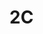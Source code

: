 # 2C
<!DOCTIPE html>

<html>
    <head>

   <meta charset="UTF-8">
   <meta name="viewport" content="width=device-width, initial-scarle=1.0">
   <title>AluraBooks</title>
   <link rel="stylesheet" href="sryles.css>

   
   </head>
    :root{
        --cor-de-fundo: #EBECEE;
    }





    <body>
    body{
        background-color: var (--cor-de-fundo);
    }


    </body>
</html>